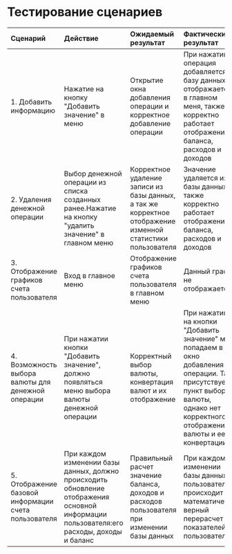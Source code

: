 # Тестирование сценариев

|Сценарий|Действие|Ожидаемый результат|Фактический результат| Оценка|
|:---|:---|:---|:---|:---|
|1. Добавить информацию|Нажатие на кнопку "Добавить значение" в меню|Открытие окна добавления операции и корректное добавление операции|При нажатии операция добавляется в базу данных и отображается в главном меня, также корректно работает отображение баланса, расходов и доходов| Сценарий выполнен полностью |
|2. Удаления денежной операции|Выбор денежной операции из списка созданных ранее.Нажатие на кнопку "удалить значение" в главном меню|Корректное удаление записи из базы данных, а так же корректное отображение изменной статистики пользователя|Значение удаляется из базы данных, а также корректно работает отображение баланса, расходов и доходов| Сценарий выполнен полностью |
|3. Отображение графиков счета пользователя|Вход в главное меню|Отображение графиков счета пользователя в главном меню | Данный график не отображается| Сценарий не выполнен |
|4. Возможность выбора валюты для денежной операции|При нажатии кнопки "Добавить значение", должно появляться меню выбора валюты денежной операции|Корректный выбор валюты, конвертация валют и их отображение| При нажатии на кнопки "Добавить значение" мы попадаем в окно добавления операции. Там присутствует пункт выбора валюты, однако нет корректного отображения валюты и ее конвертации |Сценарий не выполнен|
|5. Отображение базовой информации счета пользователя|При каждом изменении базы данных, должно происходить обновление отображения основной информации пользователя:его расходы, доходы и баланс|Правильный расчет значение баланса, доходов и расходов пользователя при изменении базы данных| При каждом изменении базы данных пользователя происходит математически верный перерасчет показателей пользователя |Сценарий выполнен полностью|

